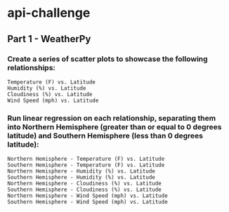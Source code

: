 # api-challenge

## Part 1 - WeatherPy

### Create a series of scatter plots to showcase the following relationships:
    Temperature (F) vs. Latitude
    Humidity (%) vs. Latitude
    Cloudiness (%) vs. Latitude
    Wind Speed (mph) vs. Latitude

### Run linear regression on each relationship, separating them into Northern Hemisphere (greater than or equal to 0 degrees latitude) and Southern Hemisphere (less than 0 degrees latitude):
    Northern Hemisphere - Temperature (F) vs. Latitude
    Southern Hemisphere - Temperature (F) vs. Latitude
    Northern Hemisphere - Humidity (%) vs. Latitude
    Southern Hemisphere - Humidity (%) vs. Latitude
    Northern Hemisphere - Cloudiness (%) vs. Latitude
    Southern Hemisphere - Cloudiness (%) vs. Latitude
    Northern Hemisphere - Wind Speed (mph) vs. Latitude
    Southern Hemisphere - Wind Speed (mph) vs. Latitude




